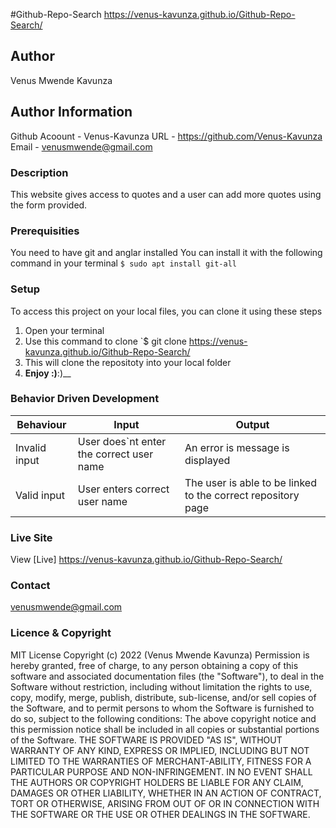 #Github-Repo-Search
https://venus-kavunza.github.io/Github-Repo-Search/
## Author
Venus Mwende Kavunza
## Author Information
Github Acoount - Venus-Kavunza URL - https://github.com/Venus-Kavunza
Email - venusmwende@gmail.com
### Description
This website gives access to quotes and a user can add more quotes using the form provided.
### Prerequisities
You need to have git and anglar installed
You can install it with the following command in your terminal
`$ sudo apt install git-all`
### Setup
To access this project on your local files, you can clone it using these steps
1. Open your terminal
1. Use this command to clone `$ git clone
https://venus-kavunza.github.io/Github-Repo-Search/
1. This will clone the repositoty into your local folder
1. __Enjoy :)__:)__
### Behavior Driven Development

Behaviour    |	Input                                             |	Output                                    | 
-------------|----------------------------------------------------|-------------------------------------------|
Invalid input|	User does`nt enter the correct user name|	An error is message is displayed          |
Valid input  |	User enters correct user name          |	The user is able to   be linked to the correct repository page            |
### Live Site
View [Live] https://venus-kavunza.github.io/Github-Repo-Search/
### Contact
venusmwende@gmail.com
### Licence & Copyright
MIT License
Copyright (c) 2022 (Venus Mwende Kavunza)
Permission is hereby granted, free of charge, to any person obtaining a copy
of this software and associated documentation files (the "Software"), to deal
in the Software without restriction, including without limitation the rights
to use, copy, modify, merge, publish, distribute, sub-license, and/or sell
copies of the Software, and to permit persons to whom the Software is
furnished to do so, subject to the following conditions:
The above copyright notice and this permission notice shall be included in all copies or substantial portions of the Software.
THE SOFTWARE IS PROVIDED "AS IS", WITHOUT WARRANTY OF ANY KIND, EXPRESS OR
IMPLIED, INCLUDING BUT NOT LIMITED TO THE WARRANTIES OF MERCHANT-ABILITY,
FITNESS FOR A PARTICULAR PURPOSE AND NON-INFRINGEMENT. IN NO EVENT SHALL THE
AUTHORS OR COPYRIGHT HOLDERS BE LIABLE FOR ANY CLAIM, DAMAGES OR OTHER
LIABILITY, WHETHER IN AN ACTION OF CONTRACT, TORT OR OTHERWISE, ARISING FROM OUT OF OR IN CONNECTION WITH THE SOFTWARE OR THE USE OR OTHER DEALINGS IN THE SOFTWARE. 